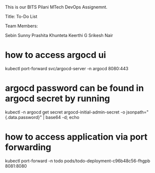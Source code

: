 This is our BITS Pilani MTech DevOps Assignemnt.

Title: To-Do List

Team Members:

Sebin Sunny
Prashita Khunteta
Keerthi G
Srikesh Nair

# how to access argocd ui
kubectl port-forward svc/argocd-server -n argocd 8080:443

# argocd password can be found in argocd secret by running
kubectl -n argocd get secret argocd-initial-admin-secret -o jsonpath="{.data.password}" | base64 -d; echo


# how to access application via port forwarding

kubectl port-forward -n todo pods/todo-deployment-c96b48c56-fhgpb 8081:8080

